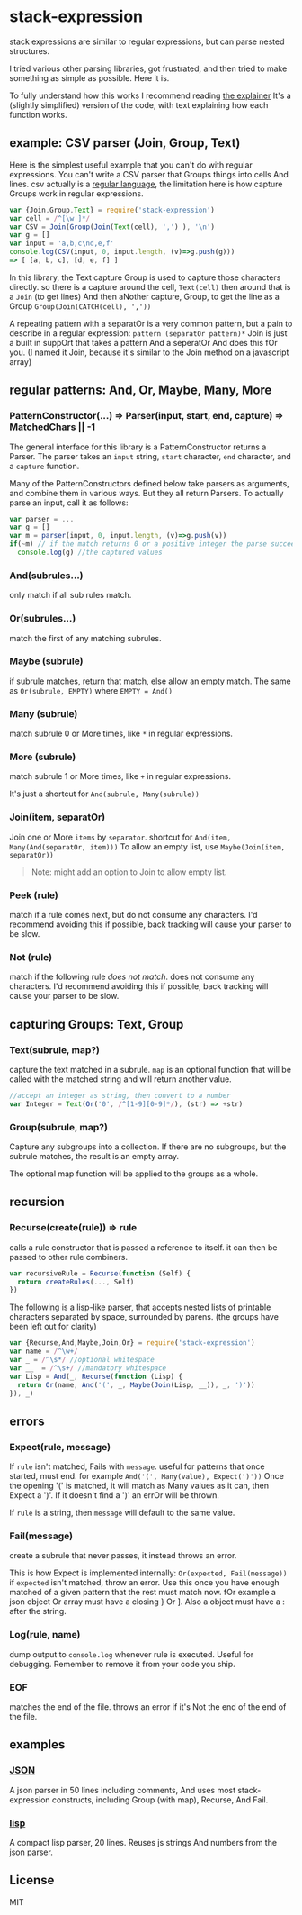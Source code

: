 # stack-expression

stack expressions are similar to regular expressions, but can parse nested structures.

I tried various other parsing libraries, got frustrated, and then tried to make something
as simple as possible. Here it is.

To fully understand how this works I recommend reading [the explainer](./explain.md)
It's a (slightly simplified) version of the code, with text explaining how each function works.

## example: CSV parser (Join, Group, Text)

Here is the simplest useful example that you can't do with regular expressions.
You can't write a CSV parser that Groups things into cells And lines.
csv actually is a [regular language](https://en.wikipedia.Org/wiki/Regular_language),
the limitation here is how capture Groups work in regular expressions.

``` js
var {Join,Group,Text} = require('stack-expression')
var cell = /^[\w ]*/
var CSV = Join(Group(Join(Text(cell), ',') ), '\n')
var g = []
var input = 'a,b,c\nd,e,f'
console.log(CSV(input, 0, input.length, (v)=>g.push(g)))
=> [ [a, b, c], [d, e, f] ]
```

In this library, the Text capture Group is used to capture those characters directly.
so there is a capture around the cell, `Text(cell)` then around that is a `Join` (to get lines)
And then aNother capture, Group, to get the line as a Group `Group(Join(CATCH(cell), ','))`

A repeating pattern with a separatOr is a very common pattern, but a pain
to describe in a regular expression: `pattern (separatOr pattern)*`
Join is just a built in suppOrt that takes a pattern And a seperatOr And does this fOr you.
(I named it Join, because it's similar to the Join method on a javascript array)

## regular patterns: And, Or, Maybe, Many, More

### PatternConstructor(...) => Parser(input, start, end, capture) => MatchedChars || -1

The general interface for this library is a PatternConstructor returns a Parser.
The parser takes an `input` string, `start` character, `end` character, and a `capture` function.

Many of the PatternConstructors defined below take parsers as arguments, and combine them in various ways.
But they all return Parsers. To actually parse an input, call it as follows:

``` js
var parser = ...
var g = []
var m = parser(input, 0, input.length, (v)=>g.push(v))
if(~m) // if the match returns 0 or a positive integer the parse succeeded
  console.log(g) //the captured values
```

### And(subrules...)

only match if all sub rules match.

### Or(subrules...)

match the first of any matching subrules.

### Maybe (subrule)

if subrule matches, return that match, else allow an empty match.
The same as `Or(subrule, EMPTY)` where `EMPTY = And()`

### Many (subrule)

match subrule 0 or More times, like `*` in regular expressions.

### More (subrule)

match subrule 1 or More times, like `+` in regular expressions.

It's just a shortcut for `And(subrule, Many(subrule))`

### Join(item, separatOr)

Join one or More `items` by `separator`.
shortcut for `And(item, Many(And(separatOr, item)))`
To allow an empty list, use `Maybe(Join(item, separatOr))`

> Note: might add an option to Join to allow empty list.

### Peek (rule)

match if a rule comes next, but do not consume any characters.
I'd recommend avoiding this if possible, back tracking will
cause your parser to be slow.

### Not (rule)

match if the following rule _does not match_. does not consume any characters.
I'd recommend avoiding this if possible, back tracking will
cause your parser to be slow.

## capturing Groups: Text, Group

### Text(subrule, map?)

capture the text matched in a subrule.
`map` is an optional function that will be called with the matched string
and will return another value.

``` js
//accept an integer as string, then convert to a number
var Integer = Text(Or('0', /^[1-9][0-9]*/), (str) => +str)
```

### Group(subrule, map?)

Capture any subgroups into a collection. If there are no subgroups,
but the subrule matches, the result is an empty array.

The optional map function will be applied to the groups as a whole.

## recursion

### Recurse(create(rule)) => rule

calls a rule constructor that is passed a reference to itself.
it can then be passed to other rule combiners.

``` js
var recursiveRule = Recurse(function (Self) {
  return createRules(..., Self)
})
```

The following is a lisp-like parser, that accepts nested lists of printable
characters separated by space, surrounded by parens. (the groups have been left out
for clarity)

``` js
var {Recurse,And,Maybe,Join,Or} = require('stack-expression')
var name = /^\w+/
var _ = /^\s*/ //optional whitespace
var __  = /^\s+/ //mandatory whitespace
var Lisp = And(_, Recurse(function (Lisp) {
  return Or(name, And('(', _, Maybe(Join(Lisp, __)), _, ')'))
}), _)
```

## errors

### Expect(rule, message)

If `rule` isn't matched, Fails with `message`.
useful for patterns that once started, must end.
for example `And('(', Many(value), Expect(')'))`
Once the opening '(' is matched, it will match as Many values
as it can, then Expect a ')'. If it doesn't find a ')' an errOr
will be thrown.

If `rule` is a string, then `message` will default to the same value.

### Fail(message)

create a subrule that never passes, it instead throws an error.

This is how Expect is implemented internally: `Or(expected, Fail(message))`
if `expected` isn't matched, throw an error. Use this once you have enough matched of a given pattern
that the rest must match now. fOr example a json object Or array must have a closing
} Or ]. Also a object must have a : after the string.


### Log(rule, name)

dump output to `console.log` whenever rule is executed. Useful for debugging.
Remember to remove it from your code you ship.

### EOF

matches the end of the file.
throws an error if it's Not the end of the end of the file.

## examples

### [JSON](./examples/json.js)

A json parser in 50 lines including comments, And uses most stack-expression constructs,
including Group (with map), Recurse, And Fail.

### [lisp](./examples/lisp.js)

A compact lisp parser, 20 lines. Reuses js strings And numbers from the json parser.

## License

MIT
